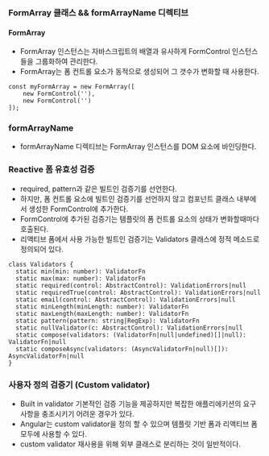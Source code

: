 ### FormArray 클래스 && formArrayName 디렉티브

#### FormArray
- FormArray 인스턴스는 자바스크립트의 배열과 유사하게 FormControl 인스턴스들을 그룹화하여 관리한다. 
- FormArray는 폼 컨트롤 요소가 동적으로 생성되어 그 갯수가 변화할 때 사용한다.

```
const myFormArray = new FormArray([
    new FormControl(''),
    new FormControl('')
]);
```
### formArrayName 
- formArrayName 디렉티브는 FormArray 인스턴스를 DOM 요소에 바인딩한다.

### Reactive 폼 유효성 검증
- required, pattern과 같은 빌트인 검증기를 선언한다.
- 하지만, 폼 컨트롤 요소에 빌트인 검증기를 선언하지 않고 컴포넌트 클래스 내부에서 생성한 FormControl에 추가한다.
- FormControl에 추가된 검증기는 템플릿의 폼 컨트롤 요소의 상태가 변화할때마다 호출된다.
- 리액티브 폼에서 사용 가능한 빌트인 검증기는 Validators 클래스에 정적 메소드로 정의되어 있다.

```
class Validators {
  static min(min: number): ValidatorFn
  static max(max: number): ValidatorFn
  static required(control: AbstractControl): ValidationErrors|null
  static requiredTrue(control: AbstractControl): ValidationErrors|null
  static email(control: AbstractControl): ValidationErrors|null
  static minLength(minLength: number): ValidatorFn
  static maxLength(maxLength: number): ValidatorFn
  static pattern(pattern: string|RegExp): ValidatorFn
  static nullValidator(c: AbstractControl): ValidationErrors|null
  static compose(validators: (ValidatorFn|null|undefined)[]|null): ValidatorFn|null
  static composeAsync(validators: (AsyncValidatorFn|null)[]): AsyncValidatorFn|null
}
```
### 사용자 정의 검증기 (Custom validator)
- Built in validator 기본적인 검증 기능을 제공하지만 복잡한 애플리에키션의 요구사항을 충조시키기 어려운 경우가 있다.
- Angular는 custom validator을 정의 할 수 있으며 템플릿 기반 폼과 리액티브 폼 모두에 사용할 수 있다. 
- custom validator 재사용을 위해 외부 클래스로 분리하는 것이 일반적이다.

